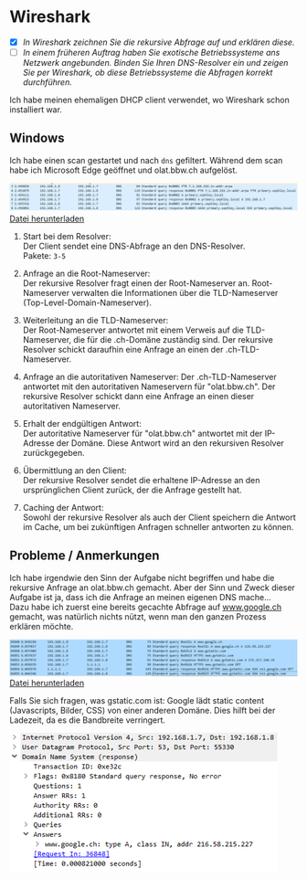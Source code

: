 # Wireshark
- [x] *In Wireshark zeichnen Sie die rekursive Abfrage auf und erklären diese.*
- [ ] *In einem früheren Auftrag haben Sie exotische Betriebssysteme ans Netzwerk angebunden. Binden Sie Ihren DNS-Resolver ein und zeigen Sie per Wireshark, ob diese Betriebssysteme die Abfragen korrekt durchführen.*

Ich habe meinen ehemaligen DHCP client verwendet, wo Wireshark schon installiert war.
## Windows
Ich habe einen scan gestartet und nach `dns` gefiltert. Während dem scan habe ich Microsoft Edge geöffnet und olat.bbw.ch aufgelöst.

![wireshark_4](images/wireshark_4.png)
[Datei herunterladen](../downloadable/sephley_lookup.pcapng)

1. Start bei dem Resolver:  
Der Client sendet eine DNS-Abfrage an den DNS-Resolver.  
Pakete: `3-5`

2. Anfrage an die Root-Nameserver:  
Der rekursive Resolver fragt einen der Root-Nameserver an. Root-Nameserver verwalten die Informationen über die TLD-Nameserver (Top-Level-Domain-Nameserver).

3. Weiterleitung an die TLD-Nameserver:  
Der Root-Nameserver antwortet mit einem Verweis auf die TLD-Nameserver, die für die .ch-Domäne zuständig sind. Der rekursive Resolver schickt daraufhin eine Anfrage an einen der .ch-TLD-Nameserver.

4. Anfrage an die autoritativen Nameserver:
Der .ch-TLD-Nameserver antwortet mit den autoritativen Nameservern für "olat.bbw.ch". Der rekursive Resolver schickt dann eine Anfrage an einen dieser autoritativen Nameserver.

5. Erhalt der endgültigen Antwort:  
Der autoritative Nameserver für "olat.bbw.ch" antwortet mit der IP-Adresse der Domäne. Diese Antwort wird an den rekursiven Resolver zurückgegeben.

6. Übermittlung an den Client:  
Der rekursive Resolver sendet die erhaltene IP-Adresse an den ursprünglichen Client zurück, der die Anfrage gestellt hat.

7. Caching der Antwort:  
Sowohl der rekursive Resolver als auch der Client speichern die Antwort im Cache, um bei zukünftigen Anfragen schneller antworten zu können.

## Probleme / Anmerkungen
Ich habe irgendwie den Sinn der Aufgabe nicht begriffen und habe die rekursive Anfrage an olat.bbw.ch gemacht. Aber der Sinn und Zweck dieser Aufgabe ist ja, dass ich die Anfrage an meinen eigenen DNS mache...  
Dazu habe ich zuerst eine bereits gecachte Abfrage auf www.google.ch gemacht, was natürlich nichts nützt, wenn man den ganzen Prozess erklären möchte.

![wireshark_1](images/wireshark_1.png)  
[Datei herunterladen](../downloadable/windows_dns.pcapng)

Falls Sie sich fragen, was gstatic.com ist: Google lädt static content (Javascripts, Bilder, CSS) von einer anderen Domäne. Dies hilft bei der Ladezeit, da es die Bandbreite verringert.

![wireshark_2](images/wireshark_2.png)
